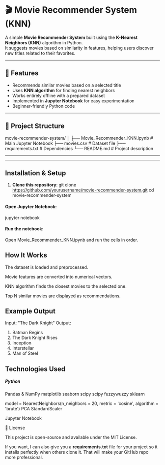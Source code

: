 # 🎬 Movie Recommender System (KNN)

A simple **Movie Recommender System** built using the **K-Nearest Neighbors (KNN)** algorithm in Python.  
It suggests movies based on similarity in features, helping users discover new titles related to their favorites.  

---

## 📌 Features
-  Recommends similar movies based on a selected title  
-  Uses **KNN algorithm** for finding nearest neighbors  
-  Works entirely offline with a prepared dataset  
-  Implemented in **Jupyter Notebook** for easy experimentation  
-  Beginner-friendly Python code  

---

## 📂 Project Structure
movie-recommender-system/
│
├── Movie_Recommender_KNN.ipynb # Main Jupyter Notebook
├── movies.csv # Dataset file
├── requirements.txt # Dependencies
└── README.md # Project description

---


---

##  Installation & Setup
1. **Clone this repository**:
git clone https://github.com/yourusername/movie-recommender-system.git
cd movie-recommender-system

#### Open Jupyter Notebook:
jupyter notebook

#### Run the notebook:
Open Movie_Recommender_KNN.ipynb and run the cells in order.

## How It Works

The dataset is loaded and preprocessed.

Movie features are converted into numerical vectors.

KNN algorithm finds the closest movies to the selected one.

Top N similar movies are displayed as recommendations.

## Example Output

Input: "The Dark Knight"
Output:

1. Batman Begins  
2. The Dark Knight Rises  
3. Inception  
4. Interstellar  
5. Man of Steel  

## Technologies Used

##### Python

Pandas & NumPy
matplotlib
seaborn
scipy
scipy
fuzzywuzzy
sklearn

model = NearestNeighbors(n_neighbors = 20,
                                 metric = 'cosine',
                                 algorithm = 'brute')
PCA
StandardScaler

Jupyter Notebook

📜 License

This project is open-source and available under the MIT License.


If you want, I can also give you a **requirements.txt** file for your project so it installs perfectly when others clone it. That will make your GitHub repo more professional.
